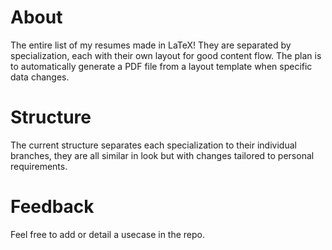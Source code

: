 # About
The entire list of my resumes made in LaTeX! They are separated by specialization, each with their own layout for good content flow. The plan is to automatically generate a PDF file from a layout template when specific data changes.

# Structure
The current structure separates each specialization to their individual branches, they are all similar in look but with changes tailored to personal requirements.

# Feedback
Feel free to add or detail a usecase in the repo.
